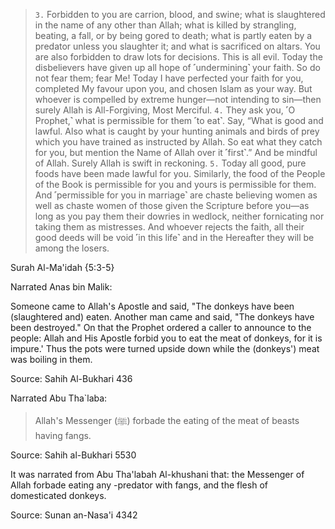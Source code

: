 >`3.` Forbidden to you are carrion, blood, and swine; what is slaughtered in the name of any other than Allah; what is killed by strangling, beating, a fall, or by being gored to death; what is partly eaten by a predator unless you slaughter it; and what is sacrificed on altars. You are also forbidden to draw lots for decisions. This is all evil. Today the disbelievers have given up all hope of ˹undermining˺ your faith. So do not fear them; fear Me! Today I have perfected your faith for you, completed My favour upon you, and chosen Islam as your way. But whoever is compelled by extreme hunger—not intending to sin—then surely Allah is All-Forgiving, Most Merciful.
`4.` They ask you, ˹O Prophet,˺ what is permissible for them ˹to eat˺. Say, “What is good and lawful. Also what is caught by your hunting animals and birds of prey which you have trained as instructed by Allah. So eat what they catch for you, but mention the Name of Allah over it ˹first˺.” And be mindful of Allah. Surely Allah is swift in reckoning.
`5.` Today all good, pure foods have been made lawful for you. Similarly, the food of the People of the Book is permissible for you and yours is permissible for them. And ˹permissible for you in marriage˺ are chaste believing women as well as chaste women of those given the Scripture before you—as long as you pay them their dowries in wedlock, neither fornicating nor taking them as mistresses. And whoever rejects the faith, all their good deeds will be void ˹in this life˺ and in the Hereafter they will be among the losers.

Surah Al-Ma'idah {5:3-5}

Narrated Anas bin Malik:

Someone came to Allah's Apostle and said, "The donkeys have been (slaughtered and) eaten. Another man came and said, "The donkeys have been destroyed." On that the Prophet ordered a caller to announce to the people: Allah and His Apostle forbid you to eat the meat of donkeys, for it is impure.' Thus the pots were turned upside down while the (donkeys') meat was boiling in them.

Source: Sahih Al-Bukhari 436


Narrated Abu Tha\`laba:

> Allah's Messenger (ﷺ) forbade the eating of the meat of beasts having fangs.

Source: Sahih al-Bukhari 5530


It was narrated from Abu Tha'labah Al-khushani that:
the Messenger of Allah forbade eating any -predator with fangs, and the flesh of domesticated donkeys.

Source: Sunan an-Nasa'i 4342

